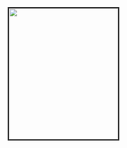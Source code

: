 <html>
<head>
<title> Home </title>
<style>
img{border:solid;height:300px;width:250px;}
html{text-align:center;}
</style> </head>
<body>
  <br><br><br>
<img src="https://lh3.googleusercontent.com/proxy/mLtowS6dcU9gM6Mr6fqujYzK787x0ZhnTw34C4fG-Bp628j1A-bvFkZIBwhvyKVui-8Voshu_ePuSAOvp9FLMcdFO0lta1APxn-yxdpacRk5lk6TuqEz_I56bi8">
</body> </html>
